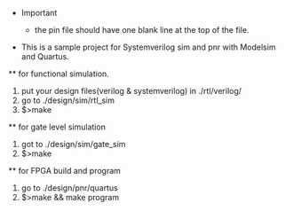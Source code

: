 
* Important
  - the pin file should have one blank line at the top of the file.

* This is a sample project for Systemverilog sim and pnr with Modelsim and Quartus.

** for functional simulation.
   1. put your design files(verilog & systemverilog) in ./rtl/verilog/
   2. go to ./design/sim/rtl_sim
   3. $>make

** for gate level simulation
   1. got to ./design/sim/gate_sim
   2. $>make 

** for FPGA build and program 
   1. go to ./design/pnr/quartus
   2. $>make && make program
